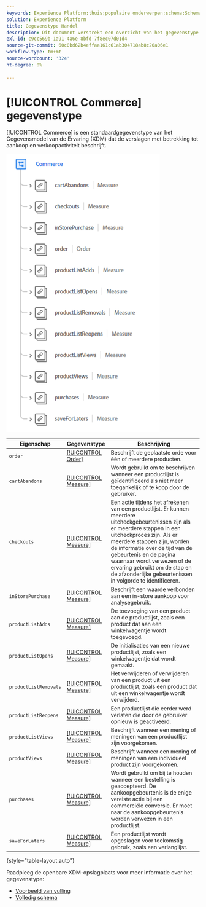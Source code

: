 ```yaml
---
keywords: Experience Platform;thuis;populaire onderwerpen;schema;Schema;XDM;gebieden;schema's;Schema's;handel;datatype;data-type;gegevenstype;
solution: Experience Platform
title: Gegevenstype Handel
description: Dit document verstrekt een overzicht van het gegevenstype van het Model van de Gegevens van de Ervaring van de Handel (XDM).
exl-id: c9cc569b-1a91-4a6e-8bfd-7f8ec07d01d4
source-git-commit: 60c0bd62b4effaa161c61ab304718ab8c20a06e1
workflow-type: tm+mt
source-wordcount: '324'
ht-degree: 0%

---
```


# [!UICONTROL Commerce] gegevenstype

[!UICONTROL Commerce] is een standaardgegevenstype van het Gegevensmodel van de Ervaring (XDM) dat de verslagen met betrekking tot aankoop en verkoopactiviteit beschrijft.

<img src="../images/data-types/commerce.PNG" width="400" /><br />

| Eigenschap | Gegevenstype | Beschrijving |
| --- | --- | --- |
| `order` | [[!UICONTROL Order]](./order.md) | Beschrijft de geplaatste orde voor één of meerdere producten. |
| `cartAbandons` | [[!UICONTROL Measure]](./measure.md) | Wordt gebruikt om te beschrijven wanneer een productlijst is geïdentificeerd als niet meer toegankelijk of te koop door de gebruiker. |
| `checkouts` | [[!UICONTROL Measure]](./measure.md) | Een actie tijdens het afrekenen van een productlijst. Er kunnen meerdere uitcheckgebeurtenissen zijn als er meerdere stappen in een uitcheckproces zijn. Als er meerdere stappen zijn, worden de informatie over de tijd van de gebeurtenis en de pagina waarnaar wordt verwezen of de ervaring gebruikt om de stap en de afzonderlijke gebeurtenissen in volgorde te identificeren. |
| `inStorePurchase` | [[!UICONTROL Measure]](./measure.md) | Beschrijft een waarde verbonden aan een in-store aankoop voor analysegebruik. |
| `productListAdds` | [[!UICONTROL Measure]](./measure.md) | De toevoeging van een product aan de productlijst, zoals een product dat aan een winkelwagentje wordt toegevoegd. |
| `productListOpens` | [[!UICONTROL Measure]](./measure.md) | De initialisaties van een nieuwe productlijst, zoals een winkelwagentje dat wordt gemaakt. |
| `productListRemovals` | [[!UICONTROL Measure]](./measure.md) | Het verwijderen of verwijderen van een product uit een productlijst, zoals een product dat uit een winkelwagentje wordt verwijderd. |
| `productListReopens` | [[!UICONTROL Measure]](./measure.md) | Een productlijst die eerder werd verlaten die door de gebruiker opnieuw is geactiveerd. |
| `productListViews` | [[!UICONTROL Measure]](./measure.md) | Beschrijft wanneer een mening of meningen van een productlijst zijn voorgekomen. |
| `productViews` | [[!UICONTROL Measure]](./measure.md) | Beschrijft wanneer een mening of meningen van een individueel product zijn voorgekomen. |
| `purchases` | [[!UICONTROL Measure]](./measure.md) | Wordt gebruikt om bij te houden wanneer een bestelling is geaccepteerd. De aankoopgebeurtenis is de enige vereiste actie bij een commerciële conversie. Er moet naar de aankoopgebeurtenis worden verwezen in een productlijst. |
| `saveForLaters` | [[!UICONTROL Measure]](./measure.md) | Een productlijst wordt opgeslagen voor toekomstig gebruik, zoals een verlanglijst. |

{style="table-layout:auto"}

Raadpleeg de openbare XDM-opslagplaats voor meer informatie over het gegevenstype:

* [Voorbeeld van vulling](https://github.com/adobe/xdm/blob/master/components/datatypes/marketing/commerce.example.1.json)
* [Volledig schema](https://github.com/adobe/xdm/blob/master/components/datatypes/marketing/commerce.schema.json)
